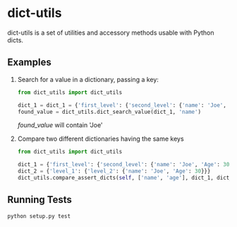 # dict-utils

dict-utils is a set of utilities and accessory methods usable
with Python dicts.

## Examples

1. Search for a value in a dictionary, passing a key:

    ```python
    from dict_utils import dict_utils

    dict_1 = dict_1 = {'first_level': {'second_level': {'name': 'Joe', 'Age': 30}}}
    found_value = dict_utils.dict_search_value(dict_1, 'name')
    ```

    *found_value* will contain 'Joe'

2. Compare two different dictionaries having the same keys

    ```python
    from dict_utils import dict_utils

    dict_1 = {'first_level': {'second_level': {'name': 'Joe', 'Age': 30}}}
    dict_2 = {'level_1': {'level_2': {'name': 'Joe', 'Age': 30}}}
    dict_utils.compare_assert_dicts(self, ['name', 'age'], dict_1, dict_2)
    ```

## Running Tests

```
python setup.py test
```
